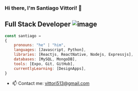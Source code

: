 ### Hi there, I'm Santiago Vittori! 👋
## Full Stack Developer  ![image](https://user-images.githubusercontent.com/62179159/127337473-63ce7585-a15d-41fc-aea4-9ac614a765b1.png)
```js
const santiago = 
{
    pronouns: "he" | "him",
    languages: [Javascript, Python],
    libraries: [Reactjs, ReactNative, Nodejs, Expressjs],
    databases: [MySQL, MongoDB],
    tools: [Expo, Git, GitHub],
    currentlyLearning: [DesignApps],
}
```

- 📫 Contact me: vittori513@gmail.com
<!--
**Vittori12/Vittori12** is a ✨ _special_ ✨ repository because its `README.md` (this file) appears on your GitHub profile.

Here are some ideas to get you started:

- 🔭 I’m currently working on ...
- 🌱 I’m currently learning ...
- 👯 I’m looking to collaborate on ...
- 🤔 I’m looking for help with ...
- 💬 Ask me about ...
- 📫 How to reach me: ...
- 😄 Pronouns: ...
- ⚡ Fun fact: ...
-->
